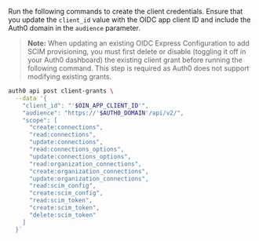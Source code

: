 Run the following commands to create the client credentials. Ensure that you update the `client_id` value with the OIDC app client ID and include the Auth0 domain in the `audience` parameter.

> **Note:** When updating an existing OIDC Express Configuration to add SCIM provisioning, you must first delete or disable (toggling it off in your Auth0 dashboard) the existing client grant before running the following command. This step is required as Auth0 does not support modifying existing grants.

```bash
auth0 api post client-grants \
  --data '{
    "client_id": "'$OIN_APP_CLIENT_ID'",
    "audience": "https://'$AUTH0_DOMAIN'/api/v2/",
    "scope": [
      "create:connections",
      "read:connections",
      "update:connections",
      "read:connections_options",
      "update:connections_options",
      "read:organization_connections",
      "create:organization_connections",
      "update:organization_connections",
      "read:scim_config",
      "create:scim_config",
      "read:scim_token",
      "create:scim_token",
      "delete:scim_token"
    ]
  }`
```
